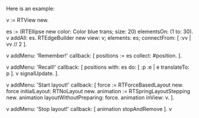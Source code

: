 Here is an example:

v := RTView new.

es := (RTEllipse new color: Color blue trans; size: 20) elementsOn: (1 to: 30).
v addAll: es.
RTEdgeBuilder new
	view: v;
	elements: es;
	connectFrom: [ :vv | vv // 2 ].

v addMenu: 'Remember!' callback: [ 
	positions := es collect: #position.
	 ].

v addMenu: 'Recall!' callback: [ 
	positions with: es do: [ :p :e | e translateTo: p ].
	v signalUpdate.
	 ].

v addMenu: 'Start layout!' callback: [ 
	force := RTForceBasedLayout new.
	force initialLayout: RTNoLayout new.
	animation := RTSpringLayoutStepping new.
	animation layoutWithoutPreparing: force.
	animation inView: v.
].

v addMenu: 'Stop layout!' callback: [ 
	animation stopAndRemove
].
v 